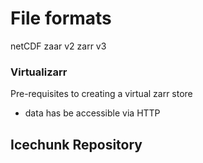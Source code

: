 # File formats

netCDF
zaar v2
zarr v3

### Virtualizarr

Pre-requisites to creating a virtual zarr store

- data has be accessible via HTTP

## Icechunk Repository
